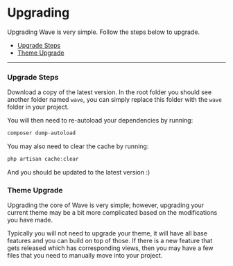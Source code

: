 # Upgrading

Upgrading Wave is very simple. Follow the steps below to upgrade.

- [Upgrade Steps](#steps)
- [Theme Upgrade](#theme-upgrade)

---

<a name="steps"></a>
### Upgrade Steps

Download a copy of the latest version. In the root folder you should see another folder named `wave`, you can simply replace this folder with the `wave` folder in your project.

You will then need to re-autoload your dependencies by running:

```php
composer dump-autoload
```

You may also need to clear the cache by running:

```php
php artisan cache:clear
```

And you should be updated to the latest version :)

<a name="theme-upgrade"></a>
### Theme Upgrade

Upgrading the core of Wave is very simple; however, upgrading your current theme may be a bit more complicated based on the modifications you have made.

Typically you will not need to upgrade your theme, it will have all base features and you can build on top of those. If there is a new feature that gets released which has corresponding views, then you may have a few files that you need to manually move into your project.
